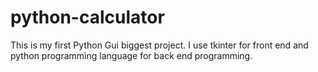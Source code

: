 # python-calculator
This is my first Python Gui biggest project. I use tkinter for front end and python programming language for back end programming.
